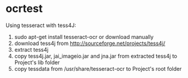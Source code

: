 # ocrtest

Using tesseract with tess4J:

1) sudo apt-get install tesseract-ocr 
   or
   download manually
2) download tess4j from http://sourceforge.net/projects/tess4j/
3) extract tess4j
4) copy tess4j.jar, jai_imageio.jar and jna.jar from extracted tess4j to Project's lib folder
5) copy tessdata from /usr/share/tesseract-ocr to Project's root folder
